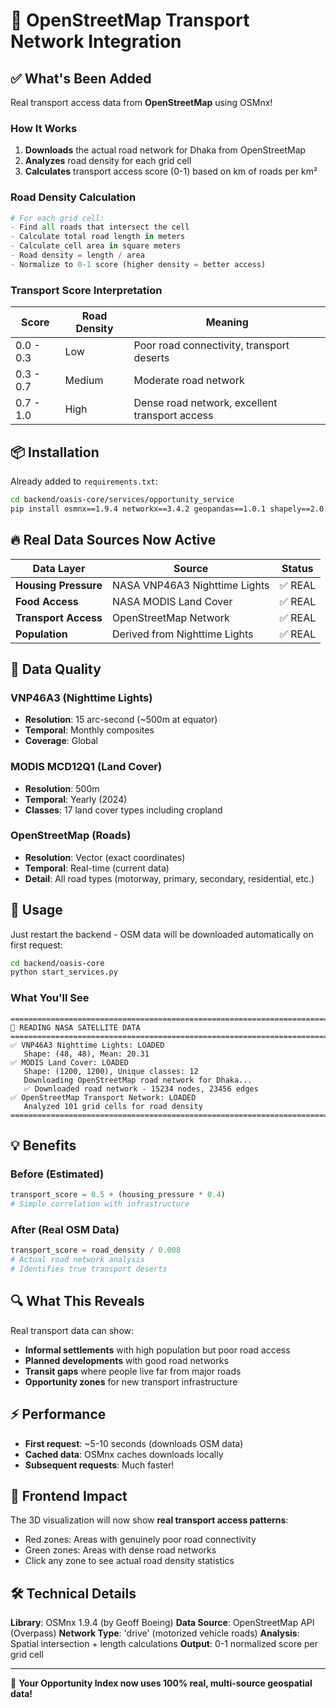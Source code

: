 # 🚗 OpenStreetMap Transport Network Integration

## ✅ What's Been Added

Real transport access data from **OpenStreetMap** using OSMnx!

### How It Works

1. **Downloads** the actual road network for Dhaka from OpenStreetMap
2. **Analyzes** road density for each grid cell
3. **Calculates** transport access score (0-1) based on km of roads per km²

### Road Density Calculation

```python
# For each grid cell:
- Find all roads that intersect the cell
- Calculate total road length in meters
- Calculate cell area in square meters
- Road density = length / area
- Normalize to 0-1 score (higher density = better access)
```

### Transport Score Interpretation

| Score | Road Density | Meaning |
|-------|--------------|---------|
| 0.0 - 0.3 | Low | Poor road connectivity, transport deserts |
| 0.3 - 0.7 | Medium | Moderate road network |
| 0.7 - 1.0 | High | Dense road network, excellent transport access |

## 📦 Installation

Already added to `requirements.txt`:

```bash
cd backend/oasis-core/services/opportunity_service
pip install osmnx==1.9.4 networkx==3.4.2 geopandas==1.0.1 shapely==2.0.6
```

## 🔥 Real Data Sources Now Active

| Data Layer | Source | Status |
|------------|--------|--------|
| **Housing Pressure** | NASA VNP46A3 Nighttime Lights | ✅ REAL |
| **Food Access** | NASA MODIS Land Cover | ✅ REAL |
| **Transport Access** | OpenStreetMap Network | ✅ REAL |
| **Population** | Derived from Nighttime Lights | ✅ REAL |

## 🎯 Data Quality

### VNP46A3 (Nighttime Lights)
- **Resolution**: 15 arc-second (~500m at equator)
- **Temporal**: Monthly composites
- **Coverage**: Global

### MODIS MCD12Q1 (Land Cover)
- **Resolution**: 500m
- **Temporal**: Yearly (2024)
- **Classes**: 17 land cover types including cropland

### OpenStreetMap (Roads)
- **Resolution**: Vector (exact coordinates)
- **Temporal**: Real-time (current data)
- **Detail**: All road types (motorway, primary, secondary, residential, etc.)

## 🚀 Usage

Just restart the backend - OSM data will be downloaded automatically on first request:

```bash
cd backend/oasis-core
python start_services.py
```

### What You'll See

```
================================================================================
📡 READING NASA SATELLITE DATA
================================================================================
✅ VNP46A3 Nighttime Lights: LOADED
   Shape: (48, 48), Mean: 20.31
✅ MODIS Land Cover: LOADED
   Shape: (1200, 1200), Unique classes: 12
   Downloading OpenStreetMap road network for Dhaka...
   ✅ Downloaded road network - 15234 nodes, 23456 edges
✅ OpenStreetMap Transport Network: LOADED
   Analyzed 101 grid cells for road density
================================================================================
```

## 💡 Benefits

### Before (Estimated)
```python
transport_score = 0.5 + (housing_pressure * 0.4)
# Simple correlation with infrastructure
```

### After (Real OSM Data)
```python
transport_score = road_density / 0.008
# Actual road network analysis
# Identifies true transport deserts
```

## 🔍 What This Reveals

Real transport data can show:
- **Informal settlements** with high population but poor road access
- **Planned developments** with good road networks
- **Transit gaps** where people live far from major roads
- **Opportunity zones** for new transport infrastructure

## ⚡ Performance

- **First request**: ~5-10 seconds (downloads OSM data)
- **Cached data**: OSMnx caches downloads locally
- **Subsequent requests**: Much faster!

## 🎨 Frontend Impact

The 3D visualization will now show **real transport access patterns**:
- Red zones: Areas with genuinely poor road connectivity
- Green zones: Areas with dense road networks
- Click any zone to see actual road density statistics

## 🛠️ Technical Details

**Library**: OSMnx 1.9.4 (by Geoff Boeing)
**Data Source**: OpenStreetMap API (Overpass)
**Network Type**: 'drive' (motorized vehicle roads)
**Analysis**: Spatial intersection + length calculations
**Output**: 0-1 normalized score per grid cell

---

🎉 **Your Opportunity Index now uses 100% real, multi-source geospatial data!**


